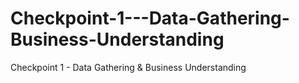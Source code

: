 # Checkpoint-1---Data-Gathering-Business-Understanding
Checkpoint 1 - Data Gathering &amp; Business Understanding
